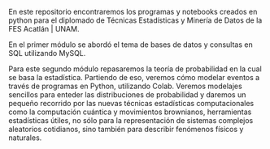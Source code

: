 En este repositorio encontraremos los programas y notebooks creados en python para el diplomado de Técnicas Estadísticas y Minería de Datos de 
la FES Acatlán | UNAM.

En el primer módulo se abordó el tema de bases de datos y consultas en SQL utilizando MySQL.

Para este segundo módulo repasaremos la teoría de probabilidad en la cual se basa la estadística. Partiendo de eso, veremos cómo modelar eventos
a través de programas en Python, utilizando Colab.
Veremos modelajes sencillos para enteder las distribuciones de probabilidad y daremos un pequeño recorrido por las nuevas técnicas estadísticas computacionales
como la computación cuántica y movimientos brownianos, herramientas estadísticas útiles, no sólo para la representación de sistemas complejos aleatorios
cotidianos, sino también para describir fenómenos físicos y naturales.
